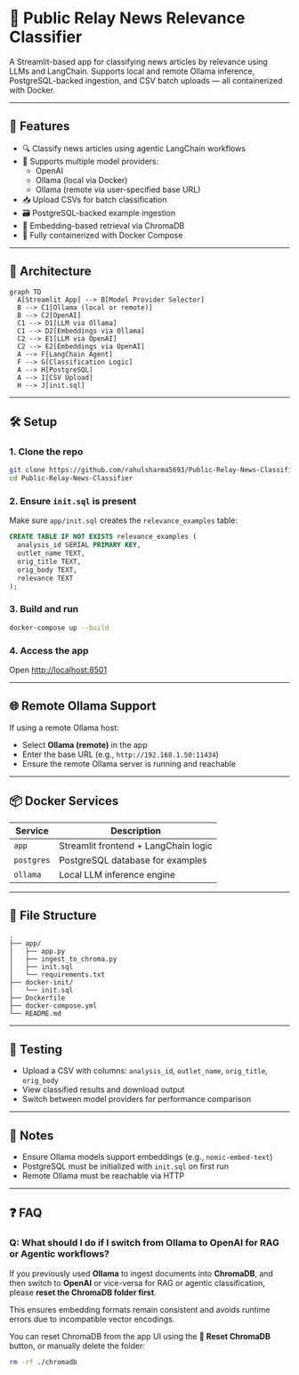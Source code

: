 # 📰 Public Relay News Relevance Classifier

A Streamlit-based app for classifying news articles by relevance using LLMs and LangChain. Supports local and remote Ollama inference, PostgreSQL-backed ingestion, and CSV batch uploads — all containerized with Docker.

---

## 🚀 Features

- 🔍 Classify news articles using agentic LangChain workflows
- 🧠 Supports multiple model providers:
  - OpenAI
  - Ollama (local via Docker)
  - Ollama (remote via user-specified base URL)
- 📥 Upload CSVs for batch classification
- 🗃️ PostgreSQL-backed example ingestion
- 🧠 Embedding-based retrieval via ChromaDB
- 🐳 Fully containerized with Docker Compose

---

## 🧱 Architecture

```mermaid
graph TD
  A[Streamlit App] --> B[Model Provider Selector]
  B --> C1[Ollama (local or remote)]
  B --> C2[OpenAI]
  C1 --> D1[LLM via Ollama]
  C1 --> D2[Embeddings via Ollama]
  C2 --> E1[LLM via OpenAI]
  C2 --> E2[Embeddings via OpenAI]
  A --> F[LangChain Agent]
  F --> G[Classification Logic]
  A --> H[PostgreSQL]
  A --> I[CSV Upload]
  H --> J[init.sql]
```

---

## 🛠️ Setup

### 1. Clone the repo
```bash
git clone https://github.com/rahulsharma5693/Public-Relay-News-Classifier
cd Public-Relay-News-Classifier
```

### 2. Ensure `init.sql` is present
Make sure `app/init.sql` creates the `relevance_examples` table:
```sql
CREATE TABLE IF NOT EXISTS relevance_examples (
  analysis_id SERIAL PRIMARY KEY,
  outlet_name TEXT,
  orig_title TEXT,
  orig_body TEXT,
  relevance TEXT
);
```

### 3. Build and run
```bash
docker-compose up --build
```

### 4. Access the app
Open [http://localhost:8501](http://localhost:8501)

---

## 🌐 Remote Ollama Support

If using a remote Ollama host:
- Select **Ollama (remote)** in the app
- Enter the base URL (e.g., `http://192.168.1.50:11434`)
- Ensure the remote Ollama server is running and reachable

---

## 📦 Docker Services

| Service   | Description                          |
|-----------|--------------------------------------|
| `app`     | Streamlit frontend + LangChain logic |
| `postgres`| PostgreSQL database for examples     |
| `ollama`  | Local LLM inference engine           |

---

## 📁 File Structure

```
.
├── app/
│   ├── app.py
│   ├── ingest_to_chroma.py
│   ├── init.sql
│   └── requirements.txt
├── docker-init/
│   └── init.sql
├── Dockerfile
├── docker-compose.yml
└── README.md
```

---

## 🧪 Testing

- Upload a CSV with columns: `analysis_id`, `outlet_name`, `orig_title`, `orig_body`
- View classified results and download output
- Switch between model providers for performance comparison

---

## 📌 Notes

- Ensure Ollama models support embeddings (e.g., `nomic-embed-text`)
- PostgreSQL must be initialized with `init.sql` on first run
- Remote Ollama must be reachable via HTTP

---

## ❓ FAQ

### Q: What should I do if I switch from Ollama to OpenAI for RAG or Agentic workflows?

If you previously used **Ollama** to ingest documents into **ChromaDB**, and then switch to **OpenAI**  or vice-versa for RAG or agentic classification, please **reset the ChromaDB folder first**.

This ensures embedding formats remain consistent and avoids runtime errors due to incompatible vector encodings.

You can reset ChromaDB from the app UI using the **🧹 Reset ChromaDB** button, or manually delete the folder:
```bash
rm -rf ./chromadb
